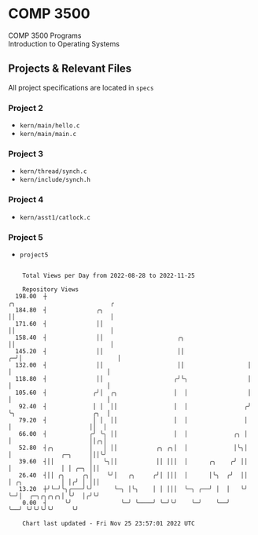# COMP 3500
COMP 3500 Programs  
Introduction to Operating Systems  
## Projects & Relevant Files
All project specifications are located in `specs`
### Project 2
- `kern/main/hello.c`
- `kern/main/main.c`
### Project 3
- `kern/thread/synch.c`
- `kern/include/synch.h`
### Project 4
- `kern/asst1/catlock.c`
### Project 5
- `project5`

```

    Total Views per Day from 2022-08-28 to 2022-11-25

    Repository Views
  198.00  ┼                                                           ╭╮                           ╭
  184.80  ┤              ╭╮                                           ││                           │
  171.60  ┤              ││                                           ││                           │
  158.40  ┤              ││                     ╭╮                    ││                           │
  145.20  ┤              ││                     ││                  ╭─╯│                           │
  132.00  ┤              ││                     ││                  │  │                           │
  118.80  ┤              ││                    ╭╯╰╮                 │  │                           │
  105.60  ┤             ╭╯│  ╭╮                │  │                 │  │                           │
   92.40  ┤             │ │  ││                │  │                ╭╯  ╰╮                      ╭╮  │
   79.20  ┤             │ │  ││                │  │                │    │                      ││  │
   66.00  ┤            ╭╯ ╰╮ ││                │  │             ╭╮ │    │                      ││╭╮│
   52.80  ┤╭╮          │   │ ││           ╭╮ ╭╮│  │             │╰╮│    │              ╭─╮     │││╰╯
   39.60  ┤││          │   ╰╮││           ││ │││  │      ╭╮    ╭╯ ││    │              │ │ ╭─╮ │││
   26.40  ┤││ ╭╮     ╭╮│    ╰╯│   ╭╮     ╭╯│ │││  │      │╰╮  ╭╯  ││    │ ╭╮           │ │╭╯ │ │││
   13.20  ┼╯╰─╯╰╮╭───╯╰╯      ╰─╮ │╰╮    │ │ │││  ╰─╮ ╭──╯ │  │   ╰╯    ╰─╯│  ╭─╮╭╮╭╮╭╮│ ╰╯  │╭╯╰╯
    0.00  ┤     ╰╯              ╰─╯ ╰────╯ ╰─╯╰╯    ╰─╯    ╰──╯            ╰──╯ ╰╯╰╯╰╯╰╯     ╰╯

    Chart last updated - Fri Nov 25 23:57:01 2022 UTC
    
```
